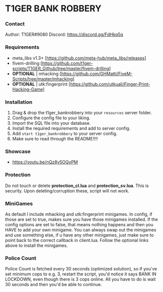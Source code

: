 # T1GER BANK ROBBERY

### Contact
Author: T1GER#9080
Discord: https://discord.gg/FdHkq5q

### Requirements
- meta_libs v1.3+ [https://github.com/meta-hub/meta_libs/releases]
- fivem-drilling [https://github.com/t1ger-scripts/T1GER_Github/tree/master/fivem-drilling]
- **OPTIONAL** | mhacking [https://github.com/GHMatti/FiveM-Scripts/tree/master/mhacking]
- **OPTIONAL** | utk:fingerprint [https://github.com/utkuali/Finger-Print-Hacking-Game]

### Installation
1) Drag & drop the t1ger_bankrobbery into your `resources` server folder.
2) Configure the config file to your liking.
3) Import the SQL file into your database.
4) Install the required requirements and add to server config.
5) Add `start t1ger_bankrobbery` to your server config.
6) Make sure to read through the README!!!!

### Showcase
- https://youtu.be/nQz8y5OQyPM

### Protection
Do not touch or delete **protection_cl.lua** and **protection_sv.lua**. This is security. Upon deleting/corruption these, script will not work.

### MiniGames
As default I include mhacking and utk:fingerprint minigames. In config, if those are set to true, makes sure you have those minigames installed. 
If the config options are set to false, that means nothing happens and then you HAVE to add your own minigame.
You can always swap out the minigames and use something else, if u have any other minigames, just make sure to point back to the correct callback in client.lua.
Follow the optional links above to install the minigames.

### Police Count
Police Count is fetched every 30 seconds (optimized solution), so if you've set minimum cops to e.g. 3, restart the script, you'd notice it says BANK IN LOCKDOWN,
even though there is 3 cops online. All you have to do is wait 30 seconds and then you'd be able to continue. 
